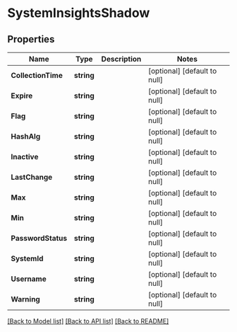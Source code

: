 # SystemInsightsShadow

## Properties
Name | Type | Description | Notes
------------ | ------------- | ------------- | -------------
**CollectionTime** | **string** |  | [optional] [default to null]
**Expire** | **string** |  | [optional] [default to null]
**Flag** | **string** |  | [optional] [default to null]
**HashAlg** | **string** |  | [optional] [default to null]
**Inactive** | **string** |  | [optional] [default to null]
**LastChange** | **string** |  | [optional] [default to null]
**Max** | **string** |  | [optional] [default to null]
**Min** | **string** |  | [optional] [default to null]
**PasswordStatus** | **string** |  | [optional] [default to null]
**SystemId** | **string** |  | [optional] [default to null]
**Username** | **string** |  | [optional] [default to null]
**Warning** | **string** |  | [optional] [default to null]

[[Back to Model list]](../README.md#documentation-for-models) [[Back to API list]](../README.md#documentation-for-api-endpoints) [[Back to README]](../README.md)


